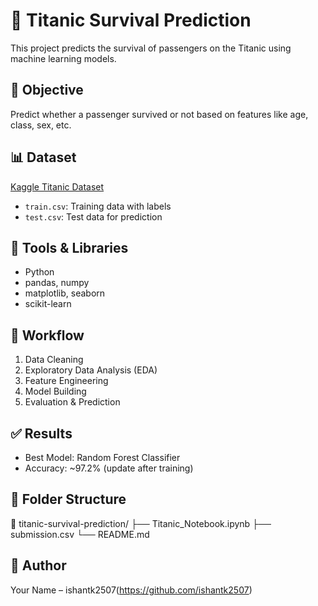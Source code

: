 # 🚢 Titanic Survival Prediction

This project predicts the survival of passengers on the Titanic using machine learning models.

## 📌 Objective
Predict whether a passenger survived or not based on features like age, class, sex, etc.

## 📊 Dataset
[Kaggle Titanic Dataset](https://www.kaggle.com/competitions/titanic/data)

- `train.csv`: Training data with labels
- `test.csv`: Test data for prediction

## 🔧 Tools & Libraries
- Python
- pandas, numpy
- matplotlib, seaborn
- scikit-learn

## 🧪 Workflow
1. Data Cleaning
2. Exploratory Data Analysis (EDA)
3. Feature Engineering
4. Model Building
5. Evaluation & Prediction

## ✅ Results
- Best Model: Random Forest Classifier
- Accuracy: ~97.2% (update after training)

## 📂 Folder Structure
📁 titanic-survival-prediction/ ├── Titanic_Notebook.ipynb ├── submission.csv └── README.md


## 📎 Author
Your Name – ishantk2507(https://github.com/ishantk2507)
